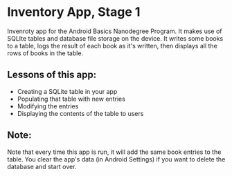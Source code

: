 # Inventory App, Stage 1
Invenroty app for the Android Basics Nanodegree Program. It makes use of SQLIte tables and database file storage on the device. It writes some books to a table, logs the result of each book as it's written, then displays all the rows of books in the table.

## Lessons of this app:
- Creating a SQLite table in your app
- Populating that table with new entries
- Modifying the entries
- Displaying the contents of the table to users

## Note:
Note that every time this app is run, it will add the same book entries to the table. You clear the app's data (in Android Settings) if you want to delete the database and start over.